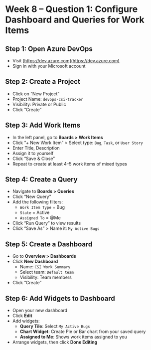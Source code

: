 # Week 8 – Question 1: Configure Dashboard and Queries for Work Items

## Step 1: Open Azure DevOps
- Visit [https://dev.azure.com](https://dev.azure.com)
- Sign in with your Microsoft account

## Step 2: Create a Project
- Click on “New Project”
- Project Name: `devops-csi-tracker`
- Visibility: Private or Public
- Click “Create”

## Step 3: Add Work Items
- In the left panel, go to **Boards > Work Items**
- Click “+ New Work Item” > Select type: `Bug`, `Task`, or `User Story`
- Enter Title, Description
- Assign it to yourself
- Click “Save & Close”
- Repeat to create at least 4–5 work items of mixed types

## Step 4: Create a Query
- Navigate to **Boards > Queries**
- Click “New Query”
- Add the following filters:
  - `Work Item Type` = Bug
  - `State` = Active
  - `Assigned To` = @Me
- Click “Run Query” to view results
- Click “Save As” > Name it: `My Active Bugs`

## Step 5: Create a Dashboard
- Go to **Overview > Dashboards**
- Click **New Dashboard**
  - Name: `CSI Work Summary`
  - Select team: `Default team`
  - Visibility: Team members
- Click “Create”

## Step 6: Add Widgets to Dashboard
- Open your new dashboard
- Click **Edit**
- Add widgets:
  - **Query Tile**: Select `My Active Bugs`
  - **Chart Widget**: Create Pie or Bar chart from your saved query
  - **Assigned to Me**: Shows work items assigned to you
- Arrange widgets, then click **Done Editing**

